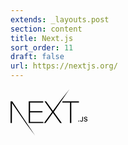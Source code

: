 ```yaml
---
extends: _layouts.post
section: content
title: Next.js
sort_order: 11
draft: false
url: https://nextjs.org/
---
```

<svg height="75" viewBox="0 0 148 90"><path d="M34.992 23.495h27.855v2.219H37.546v16.699h23.792v2.219H37.546v18.334h25.591v2.219H34.992v-41.69zm30.35 0h2.96l13.115 18.334 13.405-18.334L113.055.207 83.1 43.756l15.436 21.429H95.46L81.417 45.683 67.316 65.185h-3.018L79.85 43.756 65.343 23.495zm34.297 2.219v-2.219h31.742v2.219h-14.623v39.47h-2.554v-39.47H99.64zM.145 23.495h3.192l44.011 66.003L29.16 65.185 2.814 26.648l-.116 38.537H.145v-41.69zm130.98 38.801c-.523 0-.914-.405-.914-.928 0-.524.391-.929.913-.929.528 0 .913.405.913.929 0 .523-.385.928-.913.928zm2.508-2.443H135c.019.742.56 1.24 1.354 1.24.888 0 1.391-.535 1.391-1.539v-6.356h1.391v6.362c0 1.808-1.043 2.849-2.77 2.849-1.62 0-2.732-1.01-2.732-2.556zm7.322-.08h1.379c.118.853.95 1.395 2.149 1.395 1.117 0 1.937-.58 1.937-1.377 0-.685-.521-1.097-1.708-1.377l-1.155-.28c-1.62-.38-2.36-1.166-2.36-2.487 0-1.602 1.304-2.668 3.26-2.668 1.82 0 3.15 1.066 3.23 2.58h-1.354c-.13-.828-.85-1.346-1.894-1.346-1.1 0-1.832.53-1.832 1.34 0 .642.472 1.01 1.64 1.284l.987.243c1.838.43 2.596 1.178 2.596 2.53 0 1.72-1.33 2.799-3.453 2.799-1.987 0-3.323-1.029-3.422-2.637z"/></svg>
